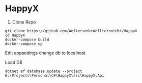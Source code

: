 # HappyX

1. Clone Repo
```
git clone https://github.com/WoltersoderWolltersnicht/HappyX
cd HappyX
docker-compose build
docker-compose up
```

Edit appsettings change db to localhost

Load DB
```
dotnet ef database update --project E:\Projects\Personal\C#\HappyX\src\HappyX.Api
```
